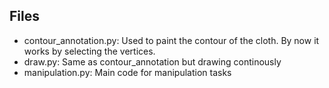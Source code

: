 ## Files

- contour_annotation.py: Used to paint the contour of the cloth. By now it works by selecting the vertices.
- draw.py: Same as contour_annotation but drawing continously
- manipulation.py: Main code for manipulation tasks
